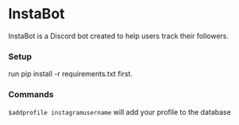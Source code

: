 # InstaBot
InstaBot is a Discord bot created to help users track their followers. 

### Setup
run pip install -r requirements.txt first.

### Commands
`$addprofile instagramusername` will add your profile to the database
